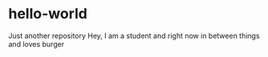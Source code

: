 # hello-world
Just another repository
Hey, I am a student and right now in between things and loves burger
